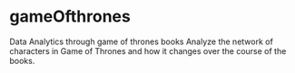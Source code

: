 # gameOfthrones
Data Analytics through game of thrones books 
Analyze the network of characters in Game of Thrones and how it changes over the course of the books.
